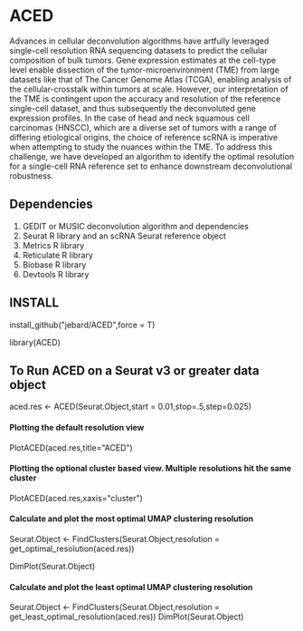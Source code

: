 # ACED
Advances in cellular deconvolution algorithms have artfully leveraged single-cell resolution RNA sequencing datasets to predict the cellular composition of bulk tumors. Gene expression estimates at the cell-type level enable dissection of the tumor-microenvironment (TME) from large datasets like that of The Cancer Genome Atlas (TCGA), enabling analysis of the cellular-crosstalk within tumors at scale. However, our interpretation of the TME is contingent upon the accuracy and resolution of the reference single-cell dataset, and thus subsequently the deconvoluted gene expression profiles. In the case of head and neck squamous cell carcinomas (HNSCC), which are a diverse set of tumors with a range of differing etiological origins, the choice of reference scRNA is imperative when attempting to study the nuances within the TME. To address this challenge, we have developed an algorithm to identify the optimal resolution for a single-cell RNA reference set to enhance downstream deconvolutional robustness.

## Dependencies
1. GEDIT or MUSIC deconvolution algorithm and dependencies
2. Seurat R library and an scRNA Seurat reference object
3. Metrics R library
4. Reticulate R library
5. Biobase R library
6. Devtools R library 

## INSTALL
install_github("jebard/ACED",force = T)

library(ACED)


## To Run ACED on a Seurat v3 or greater data object
aced.res <- ACED(Seurat.Object,start = 0.01,stop=.5,step=0.025)

#### Plotting the default resolution view
PlotACED(aced.res,title="ACED")

#### Plotting the optional cluster based view. Multiple resolutions hit the same cluster
PlotACED(aced.res,xaxis="cluster")

#### Calculate and plot the most optimal UMAP clustering resolution
Seurat.Object <- FindClusters(Seurat.Object,resolution = get_optimal_resolution(aced.res))

DimPlot(Seurat.Object)

#### Calculate and plot the least optimal UMAP clustering resolution
Seurat.Object <- FindClusters(Seurat.Object,resolution = get_least_optimal_resolution(aced.res))
DimPlot(Seurat.Object)

